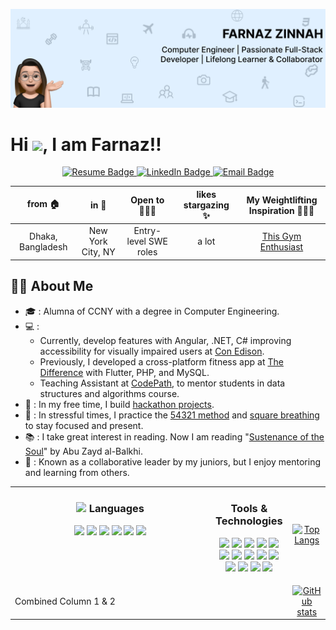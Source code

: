 <p align="center">
  <img src="https://github.com/fzinnah17/fzinnah17/blob/main/git.png" alt="My Banner"><br>
</p>

<h1>Hi <img src="https://media.giphy.com/media/hvRJCLFzcasrR4ia7z/giphy.gif" width="25">, I am Farnaz!!</h1>

<p align="center">
  <a href="https://drive.google.com/file/d/1eCknffq4eVT3MJgWQ0BVS0pXEeaC98zQ/view?usp=sharing" target="_blank">
    <img src="https://img.shields.io/badge/Resume-brightgreen" alt="Resume Badge">
  </a>

  <a href="https://www.linkedin.com/in/farnaz-zinnah/" target="_blank">
    <img src="https://img.shields.io/badge/LinkedIn-orange" alt="LinkedIn Badge">
  </a>

  <a href="mailto:farnazsamia@gmail.com">
    <img src="https://img.shields.io/badge/Email-blueviolet" alt="Email Badge">
  </a>
</p>

<div align="center">
  
| from 🏠         | in 📍               | Open to 🧘🏻‍♀️       | likes stargazing ✨   | My Weightlifting Inspiration 🏋🏼‍♀️ |
|:--------------:|:-------------------:|:-------------------:|:--------------------:|:------------------------------------------:|
| Dhaka, Bangladesh | New York City, NY | Entry-level SWE roles | a lot              | [This Gym Enthusiast](https://www.youtube.com/watch?v=Zl_grb33STg) |

</div>


## 👩‍💻 About Me

- 🎓 : Alumna of CCNY with a degree in Computer Engineering.
- 💻 :
  - Currently, develop features with Angular, .NET, C# improving accessibility for visually impaired users at [Con Edison](https://www.coned.com/en).
  - Previously, I developed a cross-platform fitness app at [The Difference](https://thedifferenceapp.com/) with Flutter, PHP, and MySQL.
  - Teaching Assistant at [CodePath](https://www.codepath.org/), to mentor students in data structures and algorithms course.
- 🌟 : In my free time, I build [hackathon projects](https://devpost.com/fzinnah000).
- 🧘 : In stressful times, I practice the [54321 method](https://www.choosingtherapy.com/54321-method/) and [square breathing](https://www.choosingtherapy.com/box-breathing/) to stay focused and present.
- 📚 : I take great interest in reading. Now I am reading "[Sustenance of the Soul](https://iiit.org/wp-content/uploads/AbuZaydal-Balkhi-complete.pdf)" by Abu Zayd al-Balkhi.
- 🌱 : Known as a collaborative leader by my juniors, but I enjoy mentoring and learning from others.

<div align="center">
  
<table style="width: 100%">
  <tr>
    <!-- Left Column: Languages and Tools -->
        <td valign="top" style="width: 75%">
          <h3 align="center"><img src="https://media2.giphy.com/media/QssGEmpkyEOhBCb7e1/giphy.gif?cid=ecf05e47a0n3gi1bfqntqmob8g9aid1oyj2wr3ds3mg700bl&rid=giphy.gif" width ="25"> Languages </h3>
          <p align="center">
            <img src="https://img.icons8.com/color/48/000000/java-coffee-cup-logo.png" width="24"/>
            <img src="https://img.icons8.com/fluency/48/000000/python.png" width="24"/>
            <img src="https://img.icons8.com/color/48/000000/c-plus-plus-logo.png" width="24"/>
            <img src="https://img.icons8.com/fluency/48/000000/javascript.png" width="24"/>
            <img src="https://upload.wikimedia.org/wikipedia/commons/thumb/4/4c/Typescript_logo_2020.svg/1200px-Typescript_logo_2020.svg.png" width="24"/>
            <img src="https://img.icons8.com/color/48/000000/c-sharp-logo.png" width="24"/>
          </p>
        </td>
    <td valign="top" width="25%">
          <h3 align="center">Tools & Technologies</h3>
          <p align="center">
            <img src="https://upload.wikimedia.org/wikipedia/commons/thumb/a/a7/React-icon.svg/1200px-React-icon.svg.png" width="24"/>
            <img src="https://d2nir1j4sou8ez.cloudfront.net/wp-content/uploads/2021/12/nextjs-boilerplate-logo.png" width="24"/>
            <img src="https://upload.wikimedia.org/wikipedia/commons/thumb/b/b2/Bootstrap_logo.svg/1200px-Bootstrap_logo.svg.png" width="24"/>
            <img src="https://www.datocms-assets.com/45470/1631026680-logo-react-native.png" width="24"/>
            <img src="https://upload.wikimedia.org/wikipedia/commons/thumb/d/d9/Node.js_logo.svg/1200px-Node.js_logo.svg.png" width="24"/>
            <img src="https://git-scm.com/images/logos/downloads/Git-Icon-1788C.png" width="24"/>
            <img src="https://github.githubassets.com/images/modules/logos_page/GitHub-Logo.png" width="24"/>
            <img src="https://msdynamicsnavashwinitripathi.files.wordpress.com/2021/01/docker_logo.png" width="24"/>
            <img src="https://static-00.iconduck.com/assets.00/postman-icon-497x512-beb7sy75.png" width="24"/>
            <img src="https://upload.wikimedia.org/wikipedia/commons/thumb/5/5c/AWS_Simple_Icons_AWS_Cloud.svg/2560px-AWS_Simple_Icons_AWS_Cloud.svg.png" width="24"/>
            <img src="https://cdn4.iconfinder.com/data/icons/google-i-o-2016/512/google_firebase-2-512.png" width="24"/>
            <img src="https://pbs.twimg.com/profile_images/1452637606559326217/GFz_P-5e_400x400.png" width="24"/>
            <img src="https://icons.veryicon.com/png/o/application/app-icon-7/jira-5.png" width="24"/>
            <img src="https://pipedream.com/s.v0/app_1YMhwo/logo/orig" width="24"/>
          </p>
        </td>
    <!-- Most Used Languages Image -->
              <td align="center">
                <a href="https://github.com/fzinnah17/github-readme-stats">
                  <img src="https://github-readme-stats.vercel.app/api/top-langs/?username=fzinnah17&layout=compact" alt="Top Langs">
                </a>
              </td>
  </tr>
  <tr>
    <td colspan="2">Combined Column 1 & 2</td>
    <!-- GitHub Stats Image -->
              <td align="center">
                <a href="https://github.com/fzinnah17">
                  <img src="https://github-readme-stats.vercel.app/api?username=fzinnah17&show_icons=true&theme=radical&cache_seconds=0" alt="GitHub stats">
                </a>
              </td>
  </tr>
</table>
</div>

